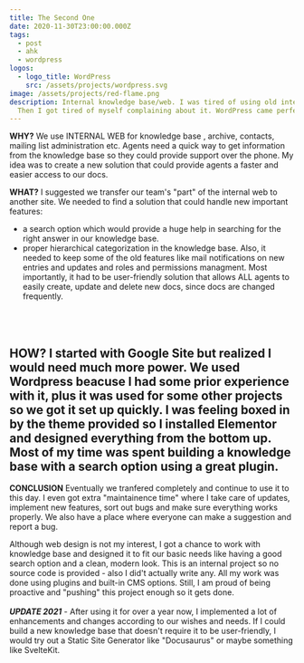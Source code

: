 ```yaml
---
title: The Second One
date: 2020-11-30T23:00:00.000Z
tags:
  - post
  - ahk
  - wordpress
logos:
  - logo_title: WordPress
    src: /assets/projects/wordpress.svg
image: /assets/projects/red-flame.png
description: Internal knowledge base/web. I was tired of using old internal web.
  Then I got tired of myself complaining about it. WordPress came perfectly.
---
```



__WHY?__
We use INTERNAL WEB for knowledge base , archive, contacts, mailing list administration etc. Agents need a quick way to get information from the knowledge base so they could provide support over the phone. My idea was to create a new solution that could provide agents a faster and easier access to our docs.  



__WHAT?__
I suggested we transfer our team's "part" of the internal web to another site. We needed to find a solution that could handle new important features: 
- a search option which would provide a huge help in searching for the right answer in our knowledge base.
- proper hierarchical categorization in the knowledge base.
Also, it needed to keep some of the old features like mail notifications on new entries and updates and roles and permissions managment. Most importantly, it had to be user-friendly solution that allows ALL agents to easily create, update and delete new docs, since docs are changed frequently.


\
\
__HOW?__
I started with Google Site but realized I would need much more power. We used Wordpress beacuse I had some prior experience with it, plus it was used for some other projects so we got it set up quickly. I was feeling boxed in by the theme provided so I installed Elementor and designed everything from the bottom up. Most of my time was spent building a knowledge base with a search option using a great plugin. 
---
__CONCLUSION__
Eventually we tranfered completely and continue to use it to this day. I even got extra "maintainence time" where I take care of updates, implement new features, sort out bugs and make sure everything works properly. We also have a place where everyone can make a suggestion and report a bug.

Although web design is not my interest, I got a chance to work with knowledge base and designed it to fit our basic needs like having a good search option and a clean, modern look. This is an internal project so no source code is provided - also I did't actually write any. All my work was done using plugins and built-in CMS options. Still, I am proud of being proactive and "pushing" this project enough so it gets done.
\
\
**_UPDATE 2021_** - After using it for over a year now, I implemented a lot of enhancements and changes according to our wishes and needs. 
If I could build a new knowledge base that doesn't require it to be user-friendly, I would try out a Static Site Generator like "Docusaurus" or maybe something like SvelteKit. 
